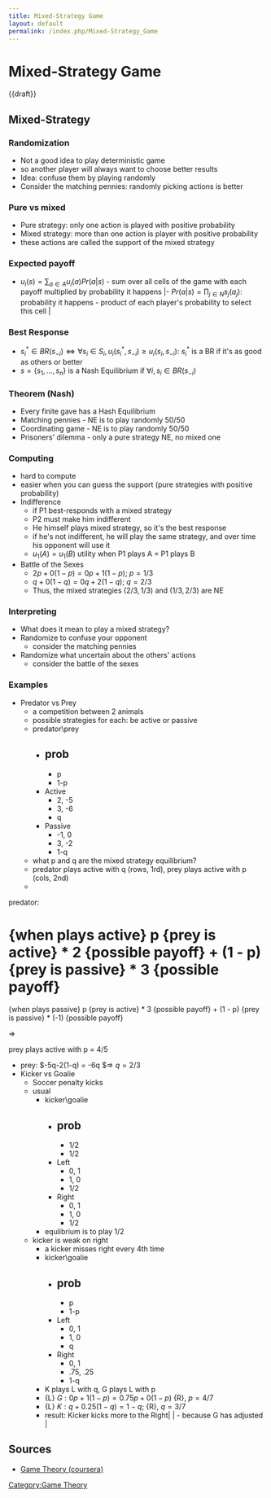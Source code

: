 ```yaml
---
title: Mixed-Strategy Game
layout: default
permalink: /index.php/Mixed-Strategy_Game
---
```


# Mixed-Strategy Game

{{draft}}

## Mixed-Strategy

### Randomization
- Not a good idea to play deterministic game
- so another player will always want to choose better results
- Idea: confuse them by playing randomly
- Consider the matching pennies: randomly picking actions is better

### Pure vs mixed
- Pure strategy: only one action is played with positive probability
- Mixed strategy: more than one action is player with positive probability
- these actions are called the support of the mixed strategy

### Expected payoff
- $u_i(s) = \sum_{a \in A} u_i(a) Pr(a |  s)$ - sum over all cells of the game with each payoff multiplied by probability it happens  |- $Pr(a |  s) = \prod_{j \in N} s_j(a_j)$: probability it happens - product of each player's probability to select this cell |

### Best Response
- $s^*_i \in BR(s_{-i}) \iff \forall s_i \in S_i, u_i(s^*_i, s_{-i}) \geqslant u_i(s_i, s_{-i})$: $s^*_i$ is a BR if it's as good as others or better
- $s = \{s_1, ..., s_n\}$ is a Nash Equilibrium if $\forall i, s_i \in BR(s_{-i})$


### Theorem (Nash)
- Every finite gave has a Hash Equilibrium
- Matching pennies - NE is to play randomly 50/50 
- Coordinating game - NE is to play randomly 50/50
- Prisoners' dilemma - only a pure strategy NE, no mixed one

### Computing
- hard to compute
- easier when you can guess the support (pure strategies with positive probability)
- Indifference
  - if P1 best-responds with a mixed strategy
  - P2 must make him indifferent
  - He himself plays mixed strategy, so it's the best response
  - if he's not indifferent, he will play the same strategy, and over time his opponent will use it
  - $u_1(A) = u_1(B)$
utility when P1 plays A = P1 plays B
- Battle of the Sexes
  - $2p+0(1-p) = 0p + 1(1-p)$; $p = 1/3$
  - $q+0(1-q) = 0q+2(1-q)$; $q = 2/3$
  - Thus, the mixed strategies $(2/3, 1/3)$ and $(1/3, 2/3)$ are NE

### Interpreting
- What does it mean to play a mixed strategy?
- Randomize to confuse your opponent
  - consider the matching pennies
- Randomize what uncertain about the others' actions
  - consider the battle of the sexes

### Examples
- Predator vs Prey
  - a competition between 2 animals
  - possible strategies for each: be active or passive
  - predator\prey
    - prob
      - 
      - p
      - 1-p
    - Active
      - 2, -5
      - 3, -6
      - q
    - Passive
      - -1, 0
      - 3, -2
      - 1-q
  - what p and q are the mixed strategy equilibrium?
  - predator plays active with q (rows, 1rd), 
prey plays active with p (cols, 2nd)
  - 

predator:

 {when plays active} 
 p {prey is active} * 2 {possible payoff}
 +
 (1 - p) {prey is passive} * 3 {possible payoff} 
 = 
 {when plays passive}
 p {prey is active} * 3 {possible payoff}
 +
 (1 - p) {prey is passive} * (-1) {possible payoff} 

=>

 prey plays active with p = 4/5

  - prey: $-5q-2(1-q) = -6q $=> $q = 2/3$
- Kicker vs Goalie
  - Soccer penalty kicks 
  - usual
    - kicker\goalie
      - prob
        - 
        - 1/2
        - 1/2
      - Left
        - 0, 1
        - 1, 0
        - 1/2
      - Right
        - 0, 1
        - 1, 0
        - 1/2
    - equlibrium is to play 1/2
  - kicker is weak on right
    - a kicker misses right every 4th time
    - kicker\goalie
      - prob
        - 
        - p
        - 1-p
      - Left
        - 0, 1
        - 1, 0
        - q
      - Right
        - 0, 1
        - .75, .25
        - 1-q
    - K plays L with q, G plays L with p
    - {L} $G: 0p+1(1-p) = 0.75p+0(1-p)$ {R}, $p = 4/7$
    - {L} $K: q+0.25(1-q)  = 1-q;$ {R}, $q = 3/7$ 
    - result: Kicker kicks more to the Right|   |    - because G has adjusted |
## Sources
- [Game Theory (coursera)](Game_Theory_(coursera))

[Category:Game Theory](Category_Game_Theory)